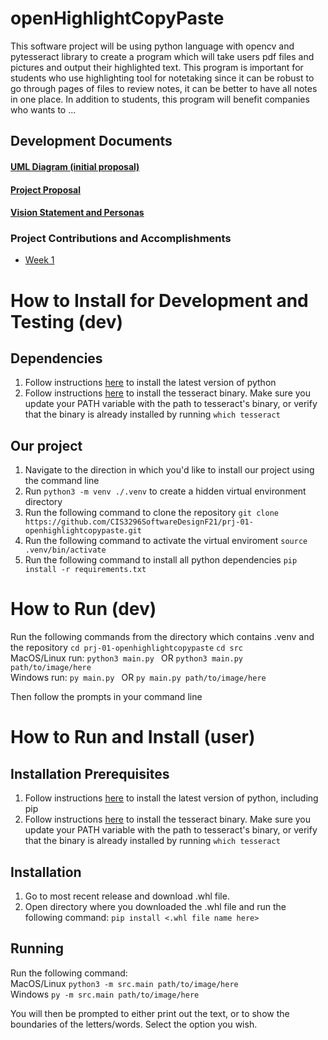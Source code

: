 # openHighlightCopyPaste

This software project will be using python language with opencv and pytesseract library to create a program which will take users pdf files and pictures and output their highlighted text. This program is important for students who use highlighting tool for notetaking since it can be robust to go through pages of files to review notes, it can be better to have all notes in one place. In addition to students, this program will benefit companies who wants to ...

## Development Documents

#### [UML Diagram (initial proposal)](docs/devDocs/UML/openHighlightCopyPaste.drawio.png)

#### [Project Proposal](docs/devDocs/projectProposal.md)

#### [Vision Statement and Personas](docs/devDocs/Vision_Personas.md)

### Project Contributions and Accomplishments
* [Week 1](docs/devDocs/week1.md)


# How to Install for Development and Testing (dev)

## Dependencies

1) Follow instructions [here](https://www.python.org) to install the latest version of python
2) Follow instructions [here](https://tesseract-ocr.github.io/tessdoc/Compiling.html) to install the tesseract binary. Make sure you update your PATH variable with the path to tesseract's binary, or verify that the binary is already installed by running ```which tesseract```


## Our project
1) Navigate to the direction in which you'd like to install our project using the command line
2) Run ```python3 -m venv ./.venv``` to create a hidden virtual environment directory
3) Run the following command to clone the repository ```git clone https://github.com/CIS3296SoftwareDesignF21/prj-01-openhighlightcopypaste.git ```
4) Run the following command to activate the virtual enviroment ```source .venv/bin/activate```
5) Run the following command to install all python dependencies ```pip install -r requirements.txt```

# How to Run (dev)

Run the following commands from the directory which contains .venv and the repository
```cd prj-01-openhighlightcopypaste```
```cd src```        
MacOS/Linux run:
```python3 main.py ``` OR ```python3 main.py path/to/image/here ```     
Windows run:
```py main.py ``` OR ```py main.py path/to/image/here ```

Then follow the prompts in your command line


# How to Run and Install (user)
## Installation Prerequisites

1) Follow instructions [here](https://www.python.org) to install the latest version of python, including pip
2) Follow instructions [here](https://tesseract-ocr.github.io/tessdoc/Compiling.html) to install the tesseract binary. Make sure you update your PATH variable with the path to tesseract's binary, or verify that the binary is already installed by running ```which tesseract```

## Installation
1) Go to most recent release and download .whl file.
2) Open directory where you downloaded the .whl file and run the following command:
```pip install <.whl file name here> ```

## Running
Run the following command:       
MacOS/Linux ```python3 -m src.main path/to/image/here```    
Windows ```py -m src.main path/to/image/here ``` 

You will then be prompted to either print out the text, or to show the boundaries of the letters/words. Select the option you wish. 


